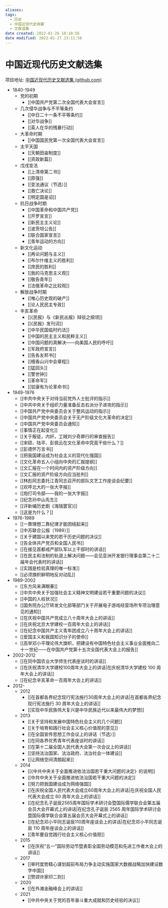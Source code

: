 ```yaml
---
aliases:
tags:
  - 历史
  - 中国近现代史纲要
  - 文献选集
date created: 2022-01-26 18:10:56
date modified: 2022-01-27 23:11:58
---
```


# 中国近现代历史文献选集

项目地址: [中国近现代历史文献选集 (github.com)](https://github.com/sdlyyxy/Chinese-Modern-Contemporary-History-Anthology)

- 1840-1949
  - 党的初期
	- [[中国共产党第二次全国代表大会宣言]]
  - 几次侵华战争与不平等条约
	- [[中日二十一条不平等条约]]
	- [[对华战争]]
	- [[英人在华的残暴行动]]
  - 大革命时期
	- [[中国国民党第一次全国代表大会宣言]]
  - 太平天国
	- [[天朝田亩制度]]
	- [[资政新篇]]
  - 戊戌变法
	- [[上清帝第二书]]
	- [[原强]]
	- [[变法通议（节选）]]
	- [[救亡决论]]
	- [[明定国是诏]]
  - 抗日战争时期
	- [[中国革命和中国共产党]]
	- [[开罗宣言]]
	- [[新民主主义论]]
	- [[波茨坦公告]]
	- [[联合国家宣言]]
	- [[青年运动的方向]]
  - 新文化运动
	- [[再论问题与主义]]
	- [[布尔什维主义的胜利]]
	- [[庶民的胜利]]
	- [[我的马克思主义观]]
	- [[敬告青年]]
	- [[法俄革命之比较观]]
  - 解放战争时期
	- [[唯心历史观的破产]]
	- [[论人民民主专政]]
  - 辛亥革命
	- [[《民报》与《新民丛报》辩驳之纲领]]
	- [[《民报》发刊词]]
	- [[中华民国临时约法]]
	- [[中国的民主主义和民粹主义]]
	- [[中国问题的真解决——向美国人民的呼吁]]
	- [[军政府宣言]]
	- [[告各友邦书]]
	- [[檀香山兴中会章程]]
	- [[猛回头]]
	- [[警世钟]]
	- [[革命军]]
	- [[驳康有为论革命书]]
- 1949-1976
  - [[中共中央关于对待当前党外人士批评的指示]]
  - [[中共中央关于组织力量准备反击右派分子进攻的指示]]
  - [[中国共产党中央委员会关于整风运动的指示]]
  - [[中国共产党中央委员会关于无产阶级文化大革命的决定]]
  - [[中国共产党中央委员会通知]]
  - [[事情正在起变化]]
  - [[关于叛徒，内奸，工贼刘少奇罪行的审查报告]]
  - [[宋硕、陆平、彭佩云在文化革命中究竟干些什么？]]
  - [[彭德怀万言书]]
  - [[把我国建设成为社会主义的现代化强国]]
  - [[文化革命五人小组向中央的汇报提纲]]
  - [[文汇报在一个时间内的资产阶级方向]]
  - [[文汇报的资产阶级方向应当批判]]
  - [[林彪同志委托江青同志召开的部队文艺工作座谈会纪要]]
  - [[欢呼北大的一张大字报]]
  - [[炮打司令部——我的一张大字报]]
  - [[纪念孙中山先生]]
  - [[评新编历史剧《海瑞罢官》]]
  - [[这是为什么？]]
- 1976-1989
  - [[一靠理想二靠纪律才能团结起来]]
  - [[中苏联合公报（1989）]]
  - [[关于建国以来党的若干历史问题的决议]]
  - [[告全体共产党员和全国人民书]]
  - [[在接见首都戒严部队军以上干部时的讲话]]
  - [[在民主和法制的轨道上解决问题——会见亚洲开发银行理事会第二十二届年会代表时的讲话]]
  - [[实践是检验真理的唯一标准]]
  - [[必须旗帜鲜明地反对动乱]]
- 1989-2002
  - [[东方风来满眼春]]
  - [[中共中央关于加强社会主义精神文明建设若干重要问题的决议]]
  - [[中国的人权状况]]
  - [[国务院办公厅转发文化部等部门关于开展电子游戏经营场所专项治理意见的通知]]
  - [[在庆祝中国共产党成立八十周年大会上的讲话]]
  - [[在庆祝北京大学建校一百周年大会上的讲话]]
  - [[在纪念中国共产主义青年团成立八十周年大会上的讲话]]
  - [[爱国主义和我国知识分子的使命]]
  - [[高举邓小平理论伟大旗帜，把建设有中国特色社会主义事业全面推向二十一世纪——在中国共产党第十五次全国代表大会上的报告]]
- 2002-2012
  - [[在同中国农业大学师生代表座谈时的讲话]]
  - [[在庆祝清华大学建校100周年大会上的讲话|在庆祝清华大学建校 100 周年大会上的讲话]]
  - [[在纪念辛亥革命一百周年大会上的讲话]]
- 2012-
  - 2012
	- [[在首都各界纪念现行宪法施行30周年大会上的讲话|在首都各界纪念现行宪法施行 30 周年大会上的讲话]]
	- [[实现中华民族伟大复兴是中华民族近代以来最伟大的梦想]]
  - 2013
	- [[关于坚持和发展中国特色社会主义的几个问题]]
	- [[关于培育和践行社会主义核心价值观的意见]]
	- [[在全国宣传思想工作会议上的讲话（节选）]]
	- [[在同各界优秀青年代表座谈时的讲话]]
	- [[在第十二届全国人民代表大会第一次会议上的讲话]]
	- [[坚持法治国家、法治政府、法治社会一体建设]]
	- [[让网络空间清朗起来]]
  - 2014
	- [[《中共中央关于全面推进依法治国若干重大问题的决定》的说明]]
	- [[中共中央关于全面推进依法治国若干重大问题的决定]]
	- [[努力把我国建设成为网络强国]]
	- [[在庆祝全国人民代表大会成立60周年大会上的讲话|在庆祝全国人民代表大会成立 60 周年大会上的讲话]]
	- [[在纪念孔子诞辰2565周年国际学术研讨会暨国际儒学联合会第五届会员大会开幕式上的讲话|在纪念孔子诞辰 2565 周年国际学术研讨会暨国际儒学联合会第五届会员大会开幕式上的讲话]]
	- [[在纪念邓小平同志诞辰110周年座谈会上的讲话|在纪念邓小平同志诞辰 110 周年座谈会上的讲话]]
	- [[青年要自觉践行社会主义核心价值观]]
  - 2015
	- [[在庆祝“五一”国际劳动节暨表彰全国劳动模范和先进工作者大会上的讲话]]
  - 2017
	- [[审时度势精心谋划超前布局力争主动实施国家大数据战略加快建设数字中国]]
	- [[赞颂许家印二则]]
  - 2020
	- [[在外滩金融峰会上的讲话]]
  - 2021
	- [[中共中央关于党的百年奋斗重大成就和历史经验的决议]]
